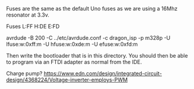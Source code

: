 Fuses are the same as the default Uno fuses as we are using a 16Mhz resonator at 3.3v.

Fuses L:FF H:DE E:FD

avrdude -B 200 -C ../etc/avrdude.conf -c dragon_isp -p m328p -U lfuse:w:0xff:m -U hfuse:w:0xde:m -U efuse:w:0xfd:m

Then write the bootloader that is in this directory. You should then be able to program via an FTDI adapter as normal from the IDE.

Charge pump?
https://www.edn.com/design/integrated-circuit-design/4368224/Voltage-inverter-employs-PWM
